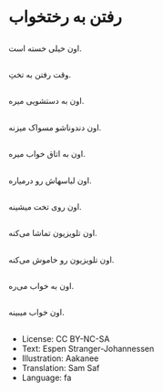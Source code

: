 # رفتن به رختخواب

##
اون خیلی خسته است.

##
وقت رفتن به تختِ.

##
اون به دستشویی میره.

##
اون دندوناشو مسواک میزنه.

##
اون به اتاق خواب میره.

##
اون لباسهاش رو درمیاره.

##
اون روی تخت میشینه.

##
اون تلویزیون تماشا می‌کنه.

##
اون تلویزیون رو خاموش می‌کنه.

##
اون به خواب می‌ره.

##
اون خواب میبینه.

##
* License: CC BY-NC-SA
* Text: Espen Stranger-Johannessen
* Illustration: Aakanee
* Translation: Sam Saf
* Language: fa

